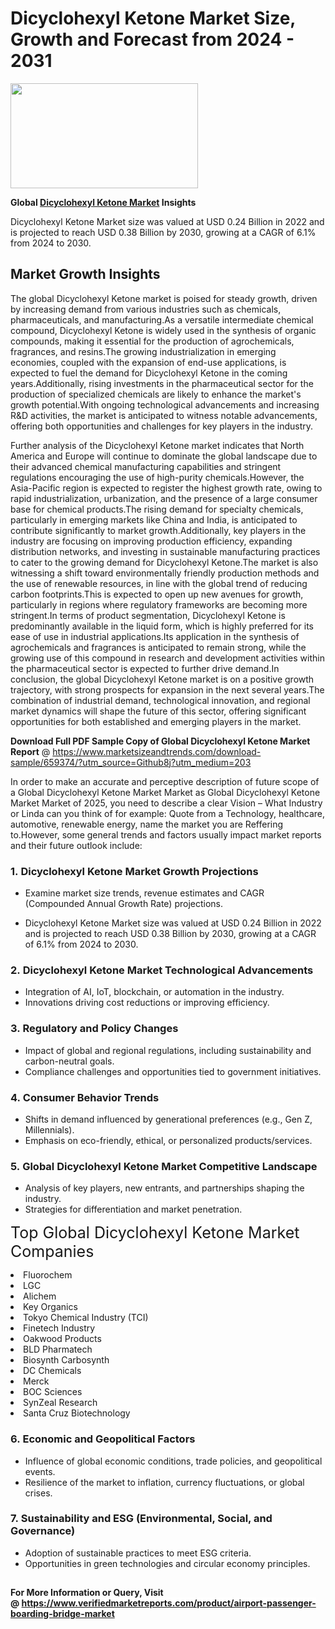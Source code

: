 <H1>Dicyclohexyl Ketone Market Size, Growth and Forecast from 2024 - 2031</H1><img class="aligncenter size-medium wp-image-584254" src="https://thirdeyenews.in/wp-content/uploads/2024/09/Global-Market-Research-300x168.jpeg" alt="" width="300" height="168" /><p><strong>Global&nbsp;<a href="https://www.marketsizeandtrends.com/download-sample/659374/?utm_source=Github8j?utm_medium=203">Dicyclohexyl Ketone Market</a> Insights</strong></p><p>Dicyclohexyl Ketone Market size was valued at USD 0.24 Billion in 2022 and is projected to reach USD 0.38 Billion by 2030, growing at a CAGR of 6.1% from 2024 to 2030.</p><p><h2>Market Growth Insights</h2> <p>The global Dicyclohexyl Ketone market is poised for steady growth, driven by increasing demand from various industries such as chemicals, pharmaceuticals, and manufacturing.As a versatile intermediate chemical compound, Dicyclohexyl Ketone is widely used in the synthesis of organic compounds, making it essential for the production of agrochemicals, fragrances, and resins.The growing industrialization in emerging economies, coupled with the expansion of end-use applications, is expected to fuel the demand for Dicyclohexyl Ketone in the coming years.Additionally, rising investments in the pharmaceutical sector for the production of specialized chemicals are likely to enhance the market's growth potential.With ongoing technological advancements and increasing R&D activities, the market is anticipated to witness notable advancements, offering both opportunities and challenges for key players in the industry.</p> <p>Further analysis of the Dicyclohexyl Ketone market indicates that North America and Europe will continue to dominate the global landscape due to their advanced chemical manufacturing capabilities and stringent regulations encouraging the use of high-purity chemicals.However, the Asia-Pacific region is expected to register the highest growth rate, owing to rapid industrialization, urbanization, and the presence of a large consumer base for chemical products.The rising demand for specialty chemicals, particularly in emerging markets like China and India, is anticipated to contribute significantly to market growth.Additionally, key players in the industry are focusing on improving production efficiency, expanding distribution networks, and investing in sustainable manufacturing practices to cater to the growing demand for Dicyclohexyl Ketone.The market is also witnessing a shift toward environmentally friendly production methods and the use of renewable resources, in line with the global trend of reducing carbon footprints.This is expected to open up new avenues for growth, particularly in regions where regulatory frameworks are becoming more stringent.In terms of product segmentation, Dicyclohexyl Ketone is predominantly available in the liquid form, which is highly preferred for its ease of use in industrial applications.Its application in the synthesis of agrochemicals and fragrances is anticipated to remain strong, while the growing use of this compound in research and development activities within the pharmaceutical sector is expected to further drive demand.In conclusion, the global Dicyclohexyl Ketone market is on a positive growth trajectory, with strong prospects for expansion in the next several years.The combination of industrial demand, technological innovation, and regional market dynamics will shape the future of this sector, offering significant opportunities for both established and emerging players in the market.</p> <p><span class=""><strong>Download Full PDF Sample Copy of Global Dicyclohexyl Ketone Market Report</strong> @ <a href="https://www.marketsizeandtrends.com/download-sample/659374/?utm_source=Github8j?utm_medium=203" target="_blank">https://www.marketsizeandtrends.com/download-sample/659374/?utm_source=Github8j?utm_medium=203</a></span></p><p>In order to make an accurate and perceptive description of future scope of a Global&nbsp;Dicyclohexyl Ketone Market Market as Global&nbsp;Dicyclohexyl Ketone Market Market of 2025, you need to describe a clear Vision &ndash; What Industry or Linda can you think of for example: Quote from a Technology, healthcare, automotive, renewable energy, name the market you are Reffering to.However, some general trends and factors usually impact market reports and their future outlook include:</p><h3>1.&nbsp;<strong>Dicyclohexyl Ketone Market Growth Projections</strong></h3><ul><li>Examine market size trends, revenue estimates and CAGR (Compounded Annual Growth Rate) projections.</li><li><p>Dicyclohexyl Ketone Market size was valued at USD 0.24 Billion in 2022 and is projected to reach USD 0.38 Billion by 2030, growing at a CAGR of 6.1% from 2024 to 2030.</p></li></ul><h3>2.&nbsp;<strong>Dicyclohexyl Ketone Market Technological Advancements</strong></h3><ul><li>Integration of AI, IoT, blockchain, or automation in the industry.</li><li>Innovations driving cost reductions or improving efficiency.</li></ul><h3>3.&nbsp;<strong>Regulatory and Policy Changes</strong></h3><ul><li>Impact of global and regional regulations, including sustainability and carbon-neutral goals.</li><li>Compliance challenges and opportunities tied to government initiatives.</li></ul><h3>4.&nbsp;<strong>Consumer Behavior Trends</strong></h3><ul><li>Shifts in demand influenced by generational preferences (e.g., Gen Z, Millennials).</li><li>Emphasis on eco-friendly, ethical, or personalized products/services.</li></ul><h3>5.&nbsp;<strong>Global Dicyclohexyl Ketone Market Competitive Landscape</strong></h3><ul><li>Analysis of key players, new entrants, and partnerships shaping the industry.</li><li>Strategies for differentiation and market penetration.</li></ul><p data-pm-slice="1 1 []"><span style="color: inherit; font-family: inherit; font-size: 25px;">Top Global Dicyclohexyl Ketone Market Companies</span></p><div class="" data-test-id=""><p><li>Fluorochem</li><li> LGC</li><li> Alichem</li><li> Key Organics</li><li> Tokyo Chemical Industry (TCI)</li><li> Finetech Industry</li><li> Oakwood Products</li><li> BLD Pharmatech</li><li> Biosynth Carbosynth</li><li> DC Chemicals</li><li> Merck</li><li> BOC Sciences</li><li> SynZeal Research</li><li> Santa Cruz Biotechnology</li></p></div><h3>6.&nbsp;<strong>Economic and Geopolitical Factors</strong></h3><ul><li>Influence of global economic conditions, trade policies, and geopolitical events.</li><li>Resilience of the market to inflation, currency fluctuations, or global crises.</li></ul><h3>7.&nbsp;<strong>Sustainability and ESG (Environmental, Social, and Governance)</strong></h3><ul><li>Adoption of sustainable practices to meet ESG criteria.</li><li>Opportunities in green technologies and circular economy principles.</li></ul><h2><strong style="font-size: 14px;">For More Information or Query, Visit @&nbsp;</strong><a style="background-color: #ffffff; font-size: 14px;" href="https://www.marketsizeandtrends.com/report/dicyclohexyl-ketone-market/" target="_blank">https://www.verifiedmarketreports.com/product/airport-passenger-boarding-bridge-market</a></h2>